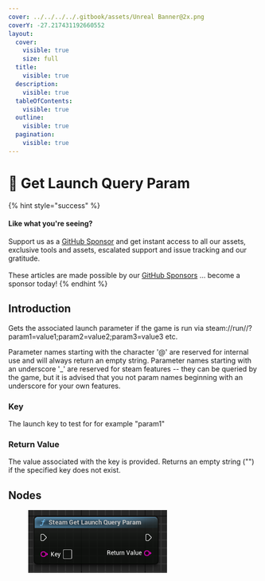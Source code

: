 ```yaml
---
cover: ../../../../.gitbook/assets/Unreal Banner@2x.png
coverY: -27.217431192660552
layout:
  cover:
    visible: true
    size: full
  title:
    visible: true
  description:
    visible: true
  tableOfContents:
    visible: true
  outline:
    visible: true
  pagination:
    visible: true
---
```


# 🔵 Get Launch Query Param

{% hint style="success" %}
#### Like what you're seeing?

Support us as a [GitHub Sponsor](../../../../become-a-sponsor/) and get instant access to all our assets, exclusive tools and assets, escalated support and issue tracking and our gratitude.\
\
These articles are made possible by our [GitHub Sponsors](../../../../become-a-sponsor/) ... become a sponsor today!
{% endhint %}

## Introduction

Gets the associated launch parameter if the game is run via steam://run//?param1=value1;param2=value2;param3=value3 etc.

Parameter names starting with the character '@' are reserved for internal use and will always return an empty string. Parameter names starting with an underscore '\_' are reserved for steam features -- they can be queried by the game, but it is advised that you not param names beginning with an underscore for your own features.

### Key

The launch key to test for for example "param1"

### Return Value

The value associated with the key is provided. Returns an empty string ("") if the specified key does not exist.

## Nodes

<figure><img src="../../../../.gitbook/assets/image (48).png" alt=""><figcaption></figcaption></figure>
